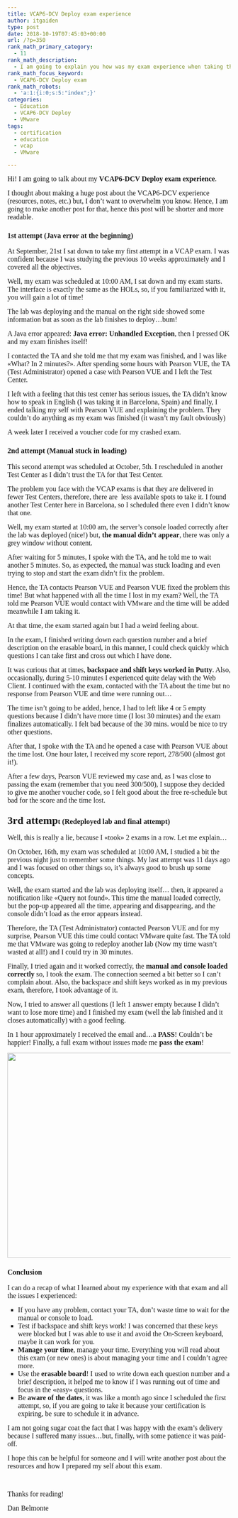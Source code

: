 ```yaml
---
title: VCAP6-DCV Deploy exam experience
author: itgaiden
type: post
date: 2018-10-19T07:45:03+00:00
url: /?p=350
rank_math_primary_category:
  - 11
rank_math_description:
  - I am going to explain you how was my exam experience when taking the VCAP6-DCV Deploy exam certification.
rank_math_focus_keyword:
  - VCAP6-DCV Deploy exam
rank_math_robots:
  - 'a:1:{i:0;s:5:"index";}'
categories:
  - Education
  - VCAP6-DCV Deploy
  - VMware
tags:
  - certification
  - education
  - vcap
  - VMware

---
```

<span style="font-family: Didact Gothic; font-size: 16px;">Hi! I am going to talk about my <strong>VCAP6-DCV Deploy exam experience</strong>.</span>

<span style="font-family: Didact Gothic; font-size: 16px;">I thought about making a huge post about the VCAP6-DCV experience (resources, notes, etc.) but, I don&#8217;t want to overwhelm you know. Hence, I am going to make another post for that, hence this post will be shorter and more readable.</span>

### <span style="font-family: Didact Gothic;">1st attempt (Java error at the beginning)</span>

<span style="font-size: 16px; font-family: Didact Gothic;">At September, 21st I sat down to take my first attempt in a VCAP exam. I was confident because I was studying the previous 10 weeks approximately and I covered all the objectives.</span>

<span style="font-size: 16px; font-family: Didact Gothic;">Well, my exam was scheduled at 10:00 AM, I sat down and my exam starts. The interface is exactly the same as the HOLs, so, if you familiarized with it, you will gain a lot of time!</span>

<span style="font-size: 16px; font-family: Didact Gothic;">The lab was deploying and the manual on the right side showed some information but as soon as the lab finishes to deploy&#8230;bum!</span>

<span style="font-size: 16px; font-family: Didact Gothic;">A Java error appeared:<strong> Java error: Unhandled Exception</strong>, then I pressed OK and my exam finishes itself!</span>

<span style="font-size: 16px; font-family: Didact Gothic;">I contacted the TA and she told me that my exam was finished, and I was like «What? In 2 minutes?». After spending some hours with Pearson VUE, the TA (Test Administrator) opened a case with Pearson VUE and I left the Test Center.</span>

<span style="font-size: 16px; font-family: Didact Gothic;">I left with a feeling that this test center has serious issues, the TA didn&#8217;t know how to speak in English (I was taking it in Barcelona, Spain) and finally, I ended talking my self with Pearson VUE and explaining the problem. They couldn&#8217;t do anything as my exam was finished (it wasn&#8217;t my fault obviously)</span>

<span style="font-size: 16px; font-family: Didact Gothic;">A week later I received a voucher code for my crashed exam.</span>

### <span style="font-family: Didact Gothic;">2nd attempt (Manual stuck in loading)</span>

<span style="font-size: 16px; font-family: Didact Gothic;">This second attempt was scheduled at October, 5th. I rescheduled in another Test Center as I didn&#8217;t trust the TA for that Test Center.</span>

<span style="font-family: Didact Gothic; font-size: 16px;">The problem you face with the VCAP exams is that they are delivered in fewer Test Centers, therefore, there are  less available spots to take it. I found another Test Center here in Barcelona, so I scheduled there even I didn&#8217;t know that one.</span>

<span style="font-size: 16px; font-family: Didact Gothic;">Well, my exam started at 10:00 am, the server&#8217;s console loaded correctly after the lab was deployed (nice!) but, <strong>the manual didn&#8217;t appear</strong>, there was only a grey window without content.</span>

<span style="font-size: 16px; font-family: Didact Gothic;">After waiting for 5 minutes, I spoke with the TA, and he told me to wait another 5 minutes. So, as expected, the manual was stuck loading and even trying to stop and start the exam didn&#8217;t fix the problem.</span>

<span style="font-size: 16px; font-family: Didact Gothic;">Hence, the TA contacts Pearson VUE and Pearson VUE fixed the problem this time! But what happened with all the time I lost in my exam? Well, the TA told me Pearson VUE would contact with VMware and the time will be added meanwhile I am taking it.</span>

<span style="font-size: 16px; font-family: Didact Gothic;">At that time, the exam started again but I had a weird feeling about.</span>

<span style="font-size: 16px; font-family: Didact Gothic;">In the exam, I finished writing down each question number and a brief description on the erasable board, in this manner, I could check quickly which questions I can take first and cross out which I have done.</span>

<span style="font-size: 16px; font-family: Didact Gothic;">It was curious that at times, <strong>backspace and shift keys worked in Putty</strong>. Also, occasionally, during 5-10 minutes I experienced quite delay with the Web Client. I continued with the exam, contacted with the TA about the time but no response from Pearson VUE and time were running out&#8230;</span>

<span style="font-family: Didact Gothic; font-size: 16px;">The time isn&#8217;t going to be added, hence, I had to left like 4 or 5 empty questions because I didn&#8217;t have more time (I lost 30 minutes) and the exam finalizes automatically. I felt bad because of the 30 mins. would be nice to try other questions.<br /> </span>

<span style="font-size: 16px; font-family: Didact Gothic;">After that, I spoke with the TA and he opened a case with Pearson VUE about the time lost. One hour later, I received my score report, 278/500 (almost got it!).</span>

<span style="font-size: 16px; font-family: Didact Gothic;">After a few days, Pearson VUE reviewed my case and, as I was close to passing the exam (remember that you need 300/500), I suppose they decided to give me another voucher code, so I felt good about the free re-schedule but bad for the score and the time lost.</span>

### <span style="font-family: Didact Gothic;"><span style="font-size: 24px;">3rd attemp</span>t (Redeployed lab and final attempt)</span>

<span style="font-size: 16px; font-family: Didact Gothic;">Well, this is really a lie, because I «took» 2 exams in a row. Let me explain&#8230;</span>

<span style="font-size: 16px; font-family: Didact Gothic;">On October, 16th, my exam was scheduled at 10:00 AM, I studied a bit the previous night just to remember some things. My last attempt was 11 days ago and I was focused on other things so, it&#8217;s always good to brush up some concepts.</span>

<span style="font-size: 16px; font-family: Didact Gothic;">Well, the exam started and the lab was deploying itself&#8230; then, it appeared a notification like «Query not found». This time the manual loaded correctly, but the pop-up appeared all the time, appearing and disappearing, and the console didn&#8217;t load as the error appears instead.</span>

<span style="font-size: 16px; font-family: Didact Gothic;">Therefore, the TA (Test Administrator) contacted Pearson VUE and for my surprise, Pearson VUE this time could contact VMware quite fast. The TA told me that VMware was going to redeploy another lab (Now my time wasn&#8217;t wasted at all!) and I could try in 30 minutes.</span>

<span style="font-size: 16px; font-family: Didact Gothic;">Finally, I tried again and it worked correctly, the <strong>manual and console loaded correctly</strong> so, I took the exam. The connection seemed a bit better so I can&#8217;t complain about. Also, the backspace and shift keys worked as in my previous exam, therefore, I took advantage of it.</span>

<span style="font-size: 16px; font-family: Didact Gothic;">Now, I tried to answer all questions (I left 1 answer empty because I didn&#8217;t want to lose more time) and I finished my exam (well the lab finished and it closes automatically) with a good feeling.</span>

<span style="font-size: 16px; font-family: Didact Gothic;">In 1 hour approximately I received the email and&#8230;a <strong>PASS</strong>! Couldn&#8217;t be happier! Finally, a full exam without issues made me <strong>pass the exam</strong>!</span>

<img loading="lazy" class="alignnone wp-image-393 size-large" src="http://wp.docker.localhost:8000/wp-content/uploads/2018/10/vcap6-dcv-1024x721.png" alt="" width="656" height="462" srcset="http://wp.docker.localhost:8000/wp-content/uploads/2018/10/vcap6-dcv-1024x721.png 1024w, http://wp.docker.localhost:8000/wp-content/uploads/2018/10/vcap6-dcv-300x211.png 300w, http://wp.docker.localhost:8000/wp-content/uploads/2018/10/vcap6-dcv-768x541.png 768w, http://wp.docker.localhost:8000/wp-content/uploads/2018/10/vcap6-dcv.png 1234w" sizes="(max-width: 656px) 100vw, 656px" /> 

### <span style="font-family: Didact Gothic;">Conclusion</span>

<span style="font-size: 16px; font-family: Didact Gothic;">I can do a recap of what I learned about my experience with that exam and all the issues I experienced:</span>

<ul style="list-style-type: square;">
  <li>
    <span style="font-size: 16px; font-family: Didact Gothic;">If you have any problem, contact your TA, don&#8217;t waste time to wait for the manual or console to load.</span>
  </li>
  <li>
    <span style="font-family: Didact Gothic; font-size: 16px;">Test if backspace and shift keys work! I was concerned that these keys were blocked but I was able to use it and avoid the On-Screen keyboard, maybe it can work for you.</span>
  </li>
  <li>
    <span style="font-family: Didact Gothic; font-size: 16px;"><strong>Manage your time</strong>, manage your time. Everything you will read about this exam (or new ones) is about managing your time and I couldn&#8217;t agree more. </span>
  </li>
  <li>
    <span style="font-size: 16px; font-family: Didact Gothic;">Use the <strong>erasable board</strong>! I used to write down each question number and a brief description, it helped me to know if I was running out of time and focus in the «easy» questions.</span>
  </li>
  <li>
    <span style="font-size: 16px; font-family: Didact Gothic;">Be <strong>aware of the dates</strong>, it was like a month ago since I scheduled the first attempt, so, if you are going to take it because your certification is expiring, be sure to schedule it in advance.</span>
  </li>
</ul>

<span style="font-family: Didact Gothic; font-size: 16px;">I am not going sugar coat the fact that I was happy with the exam&#8217;s delivery because I suffered many issues&#8230;but, finally, with some patience it was paid-off.</span>

<span style="font-family: Didact Gothic; font-size: 16px;">I hope this can be helpful for someone and I will write another post about the resources and how I prepared my self about this exam.</span>

&nbsp;

<span style="font-family: Didact Gothic; font-size: 16px;">Thanks for reading!</span>

<span style="font-family: Didact Gothic; font-size: 16px;">Dan Belmonte</span>